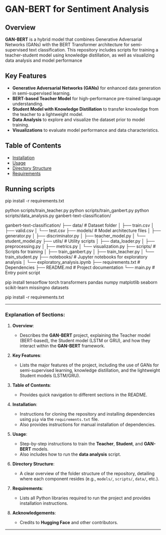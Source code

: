 # GAN-BERT for Sentiment Analysis

## Overview
**GAN-BERT** is a hybrid model that combines Generative Adversarial Networks (GANs) with the BERT Transformer architecture for semi-supervised text classification. This repository includes scripts for training a teacher-student model using knowledge distillation, as well as visualizing data analysis and model performance

## Key Features
- **Generative Adversarial Networks (GANs)** for enhanced data generation in semi-supervised learning.
- **BERT-based Teacher Model** for high-performance pre-trained language understanding.
- **Student Model with Knowledge Distillation** to transfer knowledge from the teacher to a lightweight model.
- **Data Analysis** to explore and visualize the dataset prior to model training.
- **Visualizations** to evaluate model performance and data characteristics.

## Table of Contents
- [Installation](#installation)
- [Usage](#usage)
- [Directory Structure](#directory-structure)
- [Requirements](#requirements)


## Running scripts
pip install -r requirements.txt

python scripts/train_teacher.py
python scripts/train_ganbert.py
python scripts/data_analysis.py
ganbert-text-classification/

ganbert-text-classification/
├── data/                   # Dataset folder
│   ├── train.csv
│   ├── valid.csv
│   └── test.csv
├── models/                 # Model architecture files
│   ├── generator.py
│   ├── discriminator.py
│   ├── teacher_model.py
│   └── student_model.py
├── utils/                  # Utility scripts
│   ├── data_loader.py
│   ├── preprocessing.py
│   ├── metrics.py
│   └── visualization.py
├── scripts/                # Scripts for training
│   ├── train_ganbert.py
│   ├── train_teacher.py
│   └── train_student.py
├── notebooks/              # Jupyter notebooks for exploratory analysis
│   └── exploratory_analysis.ipynb
├── requirements.txt        # Dependencies
├── README.md               # Project documentation
└── main.py                 # Entry point script



pip install tensorflow torch transformers pandas numpy matplotlib seaborn scikit-learn missingno datasets


pip install -r requirements.txt


---

### **Explanation of Sections:**

1. **Overview**: 
   - Describes the **GAN-BERT** project, explaining the Teacher model (BERT-based), the Student model (LSTM or GRU), and how they interact within the **GAN-BERT** framework.

2. **Key Features**: 
   - Lists the major features of the project, including the use of GANs for semi-supervised learning, knowledge distillation, and the lightweight Student models (LSTM/GRU).

3. **Table of Contents**: 
   - Provides quick navigation to different sections in the README.

4. **Installation**:
   - Instructions for cloning the repository and installing dependencies using `pip` via the `requirements.txt` file.
   - Also provides instructions for manual installation of dependencies.

5. **Usage**:
   - Step-by-step instructions to train the **Teacher**, **Student**, and **GAN-BERT** models.
   - Also includes how to run the **data analysis** script.

6. **Directory Structure**:
   - A clear overview of the folder structure of the repository, detailing where each component resides (e.g., `models/`, `scripts/`, `data/`, etc.).

7. **Requirements**:
   - Lists all Python libraries required to run the project and provides installation instructions.


8. **Acknowledgements**:
   - Credits to **Hugging Face** and other contributors.

---



